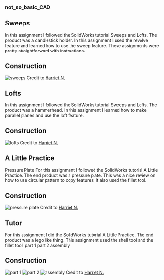 ### not_so_basic_CAD

## Sweeps
In this assignment I followed the SolidWorks tutorial Sweeps and Lofts. The product was a candlestick holder. In this assignment I used the revolve feature and learned how to use the sweep feature. These assignments were pretty straightforward with instructions.

## Construction
![sweeps](https://github.com/hnovak94/not_so_basic_CAD/blob/master/media/sweeps_engineeringnotebook.JPG)
Credit to [Harriet N.](https://github.com/hnovak94)

## Lofts
In this assignment I followed the SolidWorks tutorial Sweeps and Lofts. The product was a hammerhead. In this assignment I learned how to make parallel planes and use the loft feature. 

## Construction
![lofts](https://github.com/hnovak94/not_so_basic_CAD/blob/master/media/lofts_engineeringnotebook.JPG)
Credit to [Harriet N.](https://github.com/hnovak94)

## A Little Practice
Pressure Plate
For this assignment I followed the SolidWorks tutorial A Little Practice. The end product was a pressure plate. This was a nice review on how to use circular pattern to copy features. It also used the fillet tool. 

## Construction
![pressure plate](https://github.com/hnovak94/not_so_basic_CAD/blob/master/media/pressureplate_engineeringnotebook.JPG)
Credit to [Harriet N.](https://github.com/hnovak94)

## Tutor
For this assignment I did the SolidWorks tutorial A Little Practice. The end product was a lego like thing. This assignment used the shell tool and the fillet tool. part 1 part 2 assembly

## Construction
![part 1](https://github.com/hnovak94/not_so_basic_CAD/blob/master/media/tutor1_engineeringnotebook.JPG)
![part 2](https://github.com/hnovak94/not_so_basic_CAD/blob/master/media/tutor2_engineeringnotebook.JPG)
![assembly](https://github.com/hnovak94/not_so_basic_CAD/blob/master/media/tutor_engineeringnotebook.JPG)
Credit to [Harriet N.](https://github.com/hnovak94)
